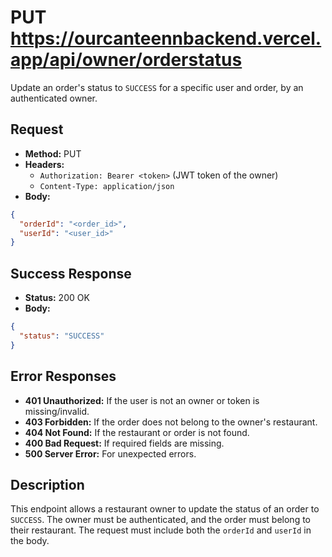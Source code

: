 # PUT https://ourcanteennbackend.vercel.app/api/owner/orderstatus

Update an order's status to `SUCCESS` for a specific user and order, by an authenticated owner.

## Request
- **Method:** PUT
- **Headers:**
  - `Authorization: Bearer <token>` (JWT token of the owner)
  - `Content-Type: application/json`
- **Body:**
```json
{
  "orderId": "<order_id>",
  "userId": "<user_id>"
}
```

## Success Response
- **Status:** 200 OK
- **Body:**
```json
{
  "status": "SUCCESS"
}
```

## Error Responses
- **401 Unauthorized:** If the user is not an owner or token is missing/invalid.
- **403 Forbidden:** If the order does not belong to the owner's restaurant.
- **404 Not Found:** If the restaurant or order is not found.
- **400 Bad Request:** If required fields are missing.
- **500 Server Error:** For unexpected errors.

## Description
This endpoint allows a restaurant owner to update the status of an order to `SUCCESS`. The owner must be authenticated, and the order must belong to their restaurant. The request must include both the `orderId` and `userId` in the body.
